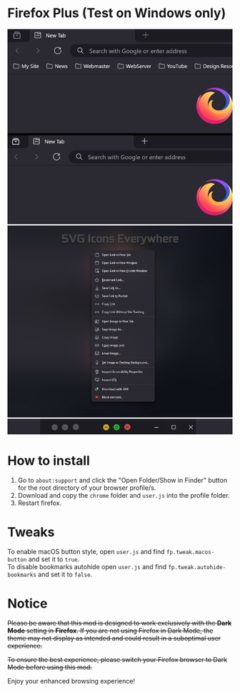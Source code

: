 # Firefox Plus (Test on Windows only)
<img src="screenshots/firefox-26-11-2023.jpg" alt="screenshot" title="Screenshot" width="900">
<img src="screenshots/firefox-25-11-2023.jpg" alt="screenshot" title="Screenshot" width="900">
<img src="screenshots/Screenshot 2023-12-04 144143.png" alt="screenshot" title="Screenshot" width="900">

# How to install
1. Go to `about:support` and click the "Open Folder/Show in Finder" button for the root directory of your browser profile/s.
2. Download and copy the `chrome` folder and `user.js` into the profile folder.
3. Restart firefox.

# Tweaks
To enable macOS button style, open `user.js` and find `fp.tweak.macos-button` and set it to `true`.  
To disable bookmarks autohide open `user.js` and find `fp.tweak.autohide-bookmarks` and set it to `false`.

# Notice

~~Please be aware that this mod is designed to work exclusively with the **Dark Mode** setting in **Firefox**. If you are not using Firefox in Dark Mode, the theme may not display as intended and could result in a suboptimal user experience.~~

~~To ensure the best experience, please switch your Firefox browser to Dark Mode before using this mod.~~


Enjoy your enhanced browsing experience!
